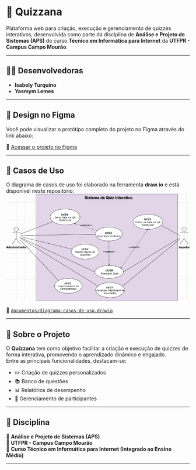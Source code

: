 # 🎯 Quizzana

Plataforma web para criação, execução e gerenciamento de quizzes interativos, desenvolvida como parte da disciplina de **Análise e Projeto de Sistemas (APS)** do curso **Técnico em Informática para Internet** da **UTFPR - Campus Campo Mourão**.

---

## 👩‍💻 Desenvolvedoras

- **Isabely Turquino**  
- **Yasmym Lemes**

---

## 🎨 Design no Figma

Você pode visualizar o protótipo completo do projeto no Figma através do link abaixo:

🔗 [Acessar o projeto no Figma](https://www.figma.com/design/1smsJGoTnLJPXJKn5HhUeS/Quizzana?node-id=0-1&t=siwl7Z7EhbI21GGy-1)

---

## 📄 Casos de Uso

O diagrama de casos de uso foi elaborado na ferramenta **draw.io** e está disponível neste repositório:
![Diagrama de Casos de Uso](./documents/diagrama-de-casos-de-uso.drawio.png)


📁 [`documentos/diagrama-casos-de-uso.drawio`](https://drive.google.com/file/d/10h2anWj4GtgzVgSXHaBNBKM1DndSPftN/view?usp=sharing)

---

## 📘 Sobre o Projeto

O **Quizzana** tem como objetivo facilitar a criação e execução de quizzes de forma interativa, promovendo o aprendizado dinâmico e engajado.  
Entre as principais funcionalidades, destacam-se:

- ✏️ Criação de quizzes personalizados  
- 📚 Banco de questões  
- 📊 Relatórios de desempenho  
- 👥 Gerenciamento de participantes  

---

## 🏫 Disciplina

📘 **Análise e Projeto de Sistemas (APS)**  
📍 **UTFPR - Campus Campo Mourão**  
🧭 **Curso Técnico em Informática para Internet (Integrado ao Ensino Médio)**

---
